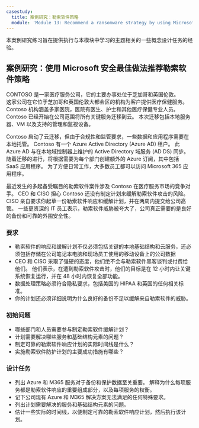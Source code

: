 ```yaml
---
casestudy:
  title: 案例研究：勒索软件策略
  module: 'Module 13: Recommend a ransomware strategy by using Microsoft Security Best Practices'
---
```

本案例研究练习旨在提供执行与本模块中学习的主题相关的一些概念设计任务的经验。

## <a name="case-study-recommend-a-ransomware-strategy-by-using-microsoft-security-best-practices"></a>案例研究：使用 Microsoft 安全最佳做法推荐勒索软件策略
 
CONTOSO 是一家医疗服务公司，它的主要办事处位于芝加哥和英国伦敦。  
这家公司在它位于芝加哥和英国伦敦大都会区的机构为客户提供医疗保健服务。  Contoso 机构涵盖多家医院，医院有医生、护士和其他医疗保健专业人员。 Contoso 已经开始在公司范围将所有关键服务迁移到云。 本次迁移包括本地服务器、VM 以及支持的管理和监视设备。

Contoso 启动了云迁移，但由于合规性和监管要求，一些数据和应用程序需要在本地托管。 Contoso 有一个 Azure Active Directory (Azure AD) 租户。 此 Azure AD 与在本地域控制器上维护的 Active Directory 域服务 (AD DS) 同步。 随着迁移的进行，将根据需要为每个部门创建额外的 Azure 订阅，其中包括 SaaS 应用程序。 为了方便日常工作，大多数员工都可以访问 Microsoft 365 应用程序。  
 
最近发生的多起备受瞩目的勒索软件案件涉及 Contoso 在医疗服务市场的竞争对手。 CEO 和 CISO 担心 Contoso 还没有制定计划来缓解勒索软件攻击的风险。 CISO 亲自要求你起草一份勒索软件响应和缓解计划，并在两周内提交给公司高管。 一些更资深的 IT 员工表示，勒索软件威胁被夸大了，公司真正需要的是良好的备份和可靠的外围安全性。
 
### <a name="requirements"></a>要求

* 勒索软件的响应和缓解计划不仅必须包括关键的本地基础结构和云服务，还必须包括存储在公司笔记本电脑和现场员工使用的移动设备上的公司数据
* CEO 和 CISO 采取了强硬的态度，他们绝不会与勒索软件黑客谈判或付费给他们。 他们表示，在遭到勒索软件攻击时，他们的目标是在 12 小时内让关键系统恢复运行，并在 48 小时内恢复全部功能。
* 数据处理策略必须符合隐私要求，包括美国的 HIPAA 和英国的任何相关标准。
* 你的计划还必须详细说明为什么良好的备份不足以缓解来自勒索软件的威胁。

### <a name="initial-questions"></a>初始问题

* 哪些部门和人员需要参与制定勒索软件缓解计划？ 
* 计划需要解决哪些服务和基础结构元素的问题？ 
* 制定可靠的勒索软件响应计划的实际时间线是什么？
* 实施勒索软件防护计划的主要成功措施有哪些？

### <a name="design-tasks"></a>设计任务

* 列出 Azure 和 M365 服务对于备份和保护数据至关重要。 解释为什么每项服务都是勒索软件响应的重要组成部分，以及每项服务的权衡。
* 记下公司现有 Azure 和 M365 解决方案无法满足的任何特殊要求。
* 列出计划需要解决的服务和基础结构元素的问题。
* 估计一些实际的时间线，以便制定可靠的勒索软件响应计划，然后执行该计划。 